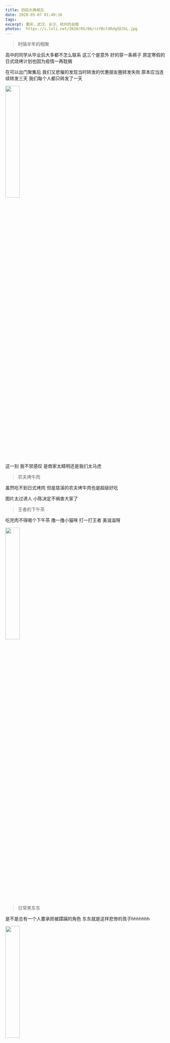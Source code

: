 ```yaml
---
title: 四巨头再相见
date: 2020-05-07 01:49:16
tags:
excerpt: 重庆、武汉、长沙、杭州的会面
photos:  https://i.loli.net/2020/05/06/rzYBct4Rdg5DJkL.jpg
---
```


> 时隔半年的相聚

高中的同学从毕业后大多都不怎么联系
这三个是意外
好的穿一条裤子
原定寒假的日式烧烤计划也因为疫情一再耽搁

在可以出门聚集后
我们又悲催的发现当时转发的优惠朋友圈转发失败
原本应当连续转发三天
我们每个人都只转发了一天

<img src="https://i.loli.net/2020/05/06/tnpaVz7SNx6di9r.jpg"   width="30%">


这一刻
我不禁感叹
是商家太精明还是我们太马虎

> 农夫烤牛肉

虽然吃不到日式烤肉
但是慈溪的农夫烤牛肉也是超级好吃

图片太过诱人 
小陈决定不祸害大家了


> 王者的下午茶


吃完肉不得喝个下午茶
撸一撸小猫咪
打一打王者
美滋滋呀

<img src="https://i.loli.net/2020/05/06/A2ngWBTIpJ5DjOG.jpg"   width="30%">

> 日常黑东东

是不是总有一个人要承担被蹂躏的角色
东东就是这样悲惨的孩子hhhhhhh


<img src="https://i.loli.net/2020/05/06/FMyrbxpQfUzSWXn.jpg"   width="30%">


